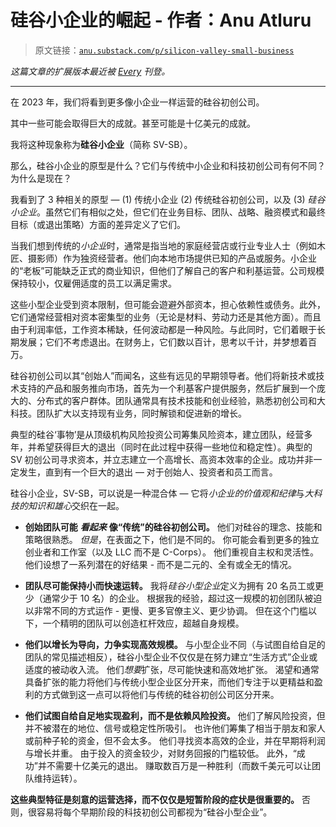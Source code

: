 # 硅谷小企业的崛起 - 作者：Anu Atluru

> 原文链接：[`anu.substack.com/p/silicon-valley-small-business`](https://anu.substack.com/p/silicon-valley-small-business)

*这篇文章的扩展版本最近被 [Every](https://every.to/p/rise-of-the-silicon-valley-small-business?sid=16613) 刊登。*

* * *

在 2023 年，我们将看到更多像小企业一样运营的硅谷初创公司。

其中一些可能会取得巨大的成就。甚至可能是十亿美元的成就。

我将这种现象称为**硅谷小企业**（简称 SV-SB）。

那么，硅谷小企业的原型是什么？它们与传统中小企业和科技初创公司有何不同？为什么是现在？

我看到了 3 种相关的原型 — (1) 传统小企业 (2) 传统硅谷初创公司，以及 (3) *硅谷小企业*。虽然它们有相似之处，但它们在业务目标、团队、战略、融资模式和最终目标（或退出策略）方面的差异定义了它们。

当我们想到传统的*小企业*时，通常是指当地的家庭经营店或行业专业人士（例如木匠、摄影师）作为独资经营者。他们向本地市场提供已知的产品或服务。小企业的“老板”可能缺乏正式的商业知识，但他们了解自己的客户和利基运营。公司规模保持较小，仅雇佣适度的员工以满足需求。

这些小型企业受到资本限制，但可能会遊避外部资本，担心依赖性或债务。此外，它们通常经营相对资本密集型的业务（无论是材料、劳动力还是其他方面）。而且由于利润率低，工作资本稀缺，任何波动都是一种风险。与此同时，它们着眼于长期发展；它们不考虑退出。在财务上，它们数以百计，思考以千计，并梦想着百万。

硅谷初创公司以其“创始人”而闻名，这些有远见的早期领导者。他们将新技术或技术支持的产品和服务推向市场，首先为一个利基客户提供服务，然后扩展到一个庞大的、分布式的客户群体。团队通常具有技术技能和创业经验，熟悉初创公司和大科技。团队扩大以支持现有业务，同时解锁和促进新的增长。

典型的硅谷‘事物’是从顶级机构风险投资公司筹集风险资本，建立团队，经营多年，并希望获得巨大的退出（同时在此过程中获得一些地位和稳定性）。典型的 SV 初创公司寻求资本，并立志建立一个高增长、高资本效率的企业。成功并非一定发生，直到有一个巨大的退出 — 对于创始人、投资者和员工而言。

硅谷小企业，SV-SB，可以说是一种混合体 — 它将*小企业的价值观和纪律*与*大科技的知识和雄心*交织在一起。

+   **创始团队可能** ***看起来*** **像“传统”的硅谷初创公司。** 他们对硅谷的理念、技能和策略很熟悉。 *但是*，在表面之下，他们是不同的。 你可能会看到更多的独立创业者和工作室（以及 LLC 而不是 C-Corps）。 他们重视自主权和灵活性。 他们设想了一系列潜在的好结果 - 而不是二元的、全有或全无的情况。

+   **团队尽可能保持小而快速运转。** 我将*硅谷小型企业*定义为拥有 20 名员工或更少（通常少于 10 名）的企业。 根据我的经验，超过这一规模的初创团队被迫以非常不同的方式运作 - 更慢、更多官僚主义、更少协调。 但在这个门槛以下，一个精明的团队可以创造杠杆效应，超越自身规模。

+   **他们以增长为导向，力争实现高效规模。** 与小型企业不同（与试图自给自足的团队的常见描述相反），硅谷小型企业不仅仅是在努力建立“生活方式”企业或适度的被动收入流。 他们*想要*扩张，尽可能快速和高效地扩张。 渴望和通常具备扩张的能力将他们与传统小型企业区分开来，而他们专注于以更精益和盈利的方式做到这一点可以将他们与传统的硅谷初创公司区分开来。

+   **他们试图自给自足地实现盈利，而不是依赖风险投资。** 他们了解风险投资，但并不被潜在的地位、信号或稳定性所吸引。 也许他们筹集了相当于朋友和家人或前种子轮的资金，但不会太多。 他们寻找资本高效的企业，并在早期将利润与增长并重。 由于投入的资金较少，对财务回报的门槛较低。 此外，“成功”并不需要十亿美元的退出。 赚取数百万是一种胜利（而数千美元可以让团队维持运转）。

**这些典型特征是刻意的运营选择，而不仅仅是短暂阶段的症状是很重要的。** 否则，很容易将每个早期阶段的科技初创公司都视为“硅谷小型企业”。
